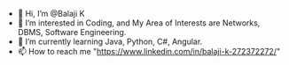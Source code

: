 - 👋 Hi, I’m @Balaji K
- 👀 I’m interested in Coding, and My Area of Interests are Networks, DBMS, Software Engineering.
- 🌱 I’m currently learning Java, Python, C#, Angular.
- 📫 How to reach me "https://www.linkedin.com/in/balaji-k-272372272/"

<!---
Balaji-K369/Balaji-K369 is a ✨ special ✨ repository because its `README.md` (this file) appears on your GitHub profile.
You can click the Preview link to take a look at your changes.
--->
